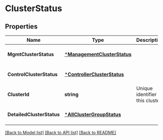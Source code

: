 # ClusterStatus

## Properties
Name | Type | Description | Notes
------------ | ------------- | ------------- | -------------
**MgmtClusterStatus** | [***ManagementClusterStatus**](ManagementClusterStatus.md) |  | [optional] [default to null]
**ControlClusterStatus** | [***ControllerClusterStatus**](ControllerClusterStatus.md) |  | [optional] [default to null]
**ClusterId** | **string** | Unique identifier of this cluster | [optional] [default to null]
**DetailedClusterStatus** | [***AllClusterGroupStatus**](AllClusterGroupStatus.md) |  | [optional] [default to null]

[[Back to Model list]](../README.md#documentation-for-models) [[Back to API list]](../README.md#documentation-for-api-endpoints) [[Back to README]](../README.md)

